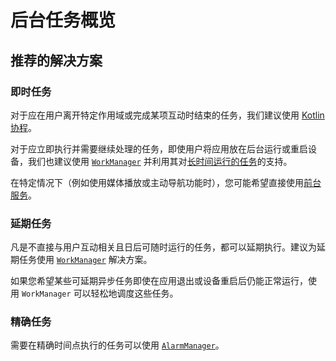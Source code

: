 # 后台任务概览

## 推荐的解决方案

### 即时任务

对于应在用户离开特定作用域或完成某项互动时结束的任务，我们建议使用 [Kotlin 协程](https://developer.android.com/kotlin/coroutines?hl=zh-cn)。

对于应立即执行并需要继续处理的任务，即使用户将应用放在后台运行或重启设备，我们也建议使用 [`WorkManager`](https://developer.android.com/topic/libraries/architecture/workmanager?hl=zh-cn) 并利用其对[长时间运行的任务](https://developer.android.com/topic/libraries/architecture/workmanager/advanced/long-running?hl=zh-cn)的支持。

在特定情况下（例如使用媒体播放或主动导航功能时），您可能希望直接使用[前台服务](https://developer.android.com/guide/components/services?hl=zh-cn#Foreground)。

### 延期任务

凡是不直接与用户互动相关且日后可随时运行的任务，都可以延期执行。建议为延期任务使用 [`WorkManager`](https://developer.android.com/topic/libraries/architecture/workmanager?hl=zh-cn) 解决方案。

如果您希望某些可延期异步任务即使在应用退出或设备重启后仍能正常运行，使用 `WorkManager` 可以轻松地调度这些任务。

### 精确任务

需要在精确时间点执行的任务可以使用 [`AlarmManager`](https://developer.android.com/reference/android/app/AlarmManager?hl=zh-cn)。
